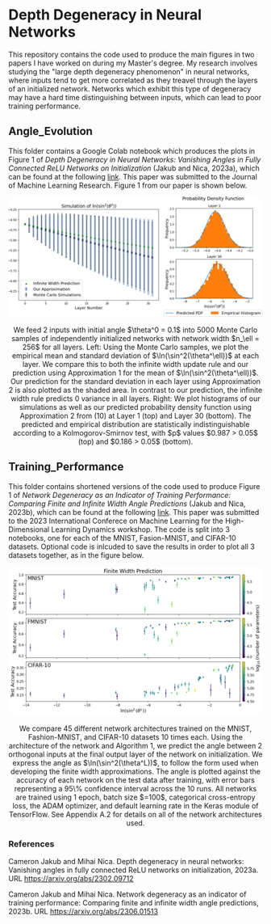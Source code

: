# Depth Degeneracy in Neural Networks
This repository contains the code used to produce the main figures in two papers I have worked on during my Master's degree. My research involves studying the "large depth degeneracy phenomenon" in neural networks, where inputs tend to get more correlated as they treavel through the layers of an initialized network. Networks which exhibit this type of degeneracy may have a hard time distinguishing between inputs, which can lead to poor training performance.

## Angle_Evolution
This folder contains a Google Colab notebook which produces the plots in Figure 1 of _Depth Degeneracy in Neural Networks: Vanishing Angles in Fully Connected ReLU Networks on Initialization_ (Jakub and Nica, 2023a), which can be found at the following [link](https://arxiv.org/abs/2302.09712). This paper was submitted to the Journal of Machine Learning Research. Figure 1 from our paper is shown below.

![Figure_1](Angle_Evolution/Figure_1.png)
<div align="center">
 We feed 2 inputs with initial angle $\theta^0 = 0.1$ into 5000 Monte Carlo samples of independently initialized networks with network width $n_\ell = 256$ for all layers. Left: Using the Monte Carlo samples, we plot the empirical mean and standard deviation of $\ln(\sin^2(\theta^\ell))$ at each layer. We compare this to both the infinite width update rule and our prediction using Approximation 1 for the mean of $\ln(\sin^2(\theta^\ell))$. Our prediction for the standard deviation in each layer using Approximation 2 is also plotted as the shaded area. In contrast to our prediction, the infinite width rule predicts 0 variance in all layers. Right:  We plot histograms of our simulations as well as our predicted probability density function using Approximation 2 from (10) at Layer 1 (top) and Layer 30 (bottom). The predicted and empirical distribution are statistically indistinguishable according to a Kolmogorov-Smirnov test, with $p$ values $0.987 > 0.05$ (top) and $0.186  > 0.05$ (bottom). </div>

## Training_Performance
This folder contains shortened versions of the code used to produce Figure 1 of _Network Degeneracy as an Indicator of Training Performance: Comparing Finite and Infinite Width Angle Predictions_ (Jakub and Nica, 2023b), which can be found at the following [link](https://arxiv.org/abs/2306.01513). This paper was submitted to the 2023 International Conferece on Machine Learning for the High-Dimensional Learning Dynamics workshop. The code is split into 3 notebooks, one for each of the MNIST, Fasion-MNIST, and CIFAR-10 datasets. Optional code is inlcuded to save the results in order to plot all 3 datasets together, as in the figure below.

![Figure_1](Training_Performance/Figure_1.png)
<div align="center">
We compare 45 different network architectures trained on the MNIST, Fashion-MNIST, and CIFAR-10 datasets 10 times each. Using the architecture of the network and Algorithm 1, we predict the angle between 2 orthogonal inputs at the final output layer of the network on initialization. We express the angle as $\ln(\sin^2(\theta^L))$, to follow the form used when developing the finite width approximations. The angle is plotted against the accuracy of each network on the test data after training, with error bars representing a 95\% confidence interval across the 10 runs. All networks are trained using 1 epoch, batch size $=100$, categorical cross-entropy loss, the ADAM optimizer, and default learning rate in the Keras module of TensorFlow. See Appendix A.2 for details on all of the network architectures used. </div>

### References
Cameron Jakub and Mihai Nica. Depth degeneracy in neural networks: Vanishing angles in
fully connected ReLU networks on initialization, 2023a. URL https://arxiv.org/abs/2302.09712

Cameron Jakub and Mihai Nica. Network degeneracy as an indicator of training performance: Comparing finite and infinite width angle predictions, 2023b. URL https://arxiv.org/abs/2306.01513


